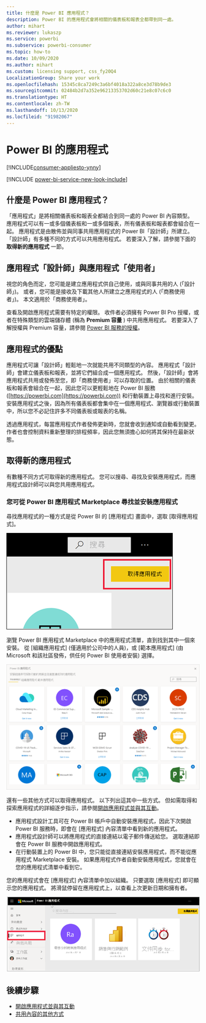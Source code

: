 ```yaml
---
title: 什麼是 Power BI 應用程式？
description: Power BI 的應用程式會將相關的儀表板和報表全都帶到同一處。
author: mihart
ms.reviewer: lukaszp
ms.service: powerbi
ms.subservice: powerbi-consumer
ms.topic: how-to
ms.date: 10/09/2020
ms.author: mihart
ms.custom: licensing support, css_fy20Q4
LocalizationGroup: Share your work
ms.openlocfilehash: 15345c8ca7249c3a6bf4018a322a8ce3d78b9de3
ms.sourcegitcommit: 02484b2d7a352e96213353702d60c21e8c07c6c0
ms.translationtype: HT
ms.contentlocale: zh-TW
ms.lasthandoff: 10/13/2020
ms.locfileid: "91982067"
---
```

# <a name="apps-in-power-bi"></a>Power BI 的應用程式

[!INCLUDE[consumer-appliesto-ynny](../includes/consumer-appliesto-ynny.md)]

[!INCLUDE [power-bi-service-new-look-include](../includes/power-bi-service-new-look-include.md)]

## <a name="what-is-a-power-bi-app"></a>什麼是 Power BI 應用程式？
「應用程式」是將相關儀表板和報表全都結合到同一處的 Power BI 內容類型。 應用程式可以有一或多個儀表板和一或多個報表，所有儀表板和報表都會組合在一起。 應用程式是由散佈並與同事共用應用程式的 Power BI「設計師」所建立。 「設計師」有多種不同的方式可以共用應用程式。 若要深入了解，請參閱下面的 **取得新的應用程式** 一節。 


## <a name="app-designers-and-app-users"></a>應用程式「設計師」與應用程式「使用者」
視您的角色而定，您可能是建立應用程式供自己使用，或與同事共用的人 (「設計師」)。 或者，您可能是接收及下載其他人所建立之應用程式的人 (「商務使用者」)。 本文適用於「商務使用者」。

查看及開啟應用程式需要有特定的權限。 收件者必須擁有 Power BI Pro 授權，或者在特殊類型的雲端儲存體 (稱為 **Premium 容量** ) 中共用應用程式。 若要深入了解授權與 Premium 容量，請參閱 [Power BI 服務的授權](end-user-license.md)。

## <a name="advantages-of-apps"></a>應用程式的優點
應用程式可讓「設計師」輕鬆地一次就能共用不同類型的內容。 應用程式「設計師」會建立儀表板和報表，並將它們組合成一個應用程式。 然後，「設計師」會將應用程式共用或發佈至您，即「商務使用者」可以存取的位置。 由於相關的儀表板和報表會組合在一起，因此您可以更輕鬆地在 Power BI 服務 ([https://powerbi.com](https://powerbi.com)) 和行動裝置上尋找和進行安裝。 安裝應用程式之後，因為所有儀表板都會集中在一個應用程式、瀏覽器或行動裝置中，所以您不必記住許多不同儀表板或報表的名稱。

透過應用程式，每當應用程式作者發佈更新時，您就會收到通知或自動看到變更。 作者也會控制資料重新整理的排程頻率，因此您無須擔心如何將其保持在最新狀態。 

<!-- add conceptual art -->
## <a name="get-a-new-app"></a>取得新的應用程式
有數種不同方式可取得新的應用程式。 您可以搜尋、尋找及安裝應用程式，而應用程式設計師可以與您共用應用程式。 

### <a name="find-and-install-apps-from-the-power-bi-apps-marketplace"></a>您可從 Power BI 應用程式 Marketplace 尋找並安裝應用程式
尋找應用程式的一種方式是從 Power BI 的 [應用程式] 畫面中，選取 [取得應用程式]。 

![[應用程式] 畫面的螢幕擷取畫面，其中顯示取得應用程式圖示](./media/end-user-apps/power-bi-get-apps-button.png)

瀏覽 Power BI 應用程式 Marketplace 中的應用程式清單，直到找到其中一個來安裝。 從 [組織應用程式] (僅適用於公司中的人員)，或 [範本應用程式] (由 Microsoft 和該社區發佈，供任何 Power BI 使用者安裝) 選擇。 

![Power BI 應用程式市集](./media/end-user-apps/power-bi-app-marketplace.png)

還有一些其他方式可以取得應用程式。 以下列出這其中一些方式。 但如需取得和探索應用程式的詳細逐步指示，請參閱[開啟應用程式並與其互動](end-user-app-view.md)。

* 應用程式設計工具可在 Power BI 帳戶中自動安裝應用程式，因此下次開啟 Power BI 服務時，即會在 [應用程式] 內容清單中看到新的應用程式。 
* 應用程式設計師可以將應用程式的直接連結以電子郵件傳送給您。 選取連結即會在 Power BI 服務中開啟應用程式。
* 在行動裝置上的 Power BI 中，您只能從直接連結安裝應用程式，而不能從應用程式 Marketplace 安裝。 如果應用程式作者自動安裝應用程式，您就會在您的應用程式清單中看到它。 


您的應用程式會在 [應用程式] 內容清單中加以組織。 只要選取 [應用程式] 即可顯示您的應用程式。 將滑鼠停留在應用程式上，以查看上次更新日期和擁有者。 

![Power BI 的應用程式](./media/end-user-apps/power-bi-apps.png)


## <a name="next-steps"></a>後續步驟
* [開啟應用程式並與其互動](end-user-app-view.md)
* [共用內容的其他方式](end-user-shared-with-me.md)


